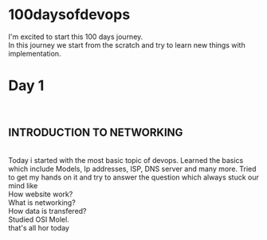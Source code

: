 # 100daysofdevops
<p1>I'm excited to start this 100 days journey.</br>
In this journey we start from the scratch and try to learn new things with implementation.</p>

<h1> Day 1 </h1></br>
<h2> INTRODUCTION TO NETWORKING </h2></br>
Today i started with the most basic topic of devops. 
Learned the basics which include Models, Ip addresses, ISP, DNS server and many more.
Tried to get my hands on it and try to answer the question which always stuck our mind like</br>
How website work?</br>
What is networking?</br>
How data is transfered?</br>
Studied OSI Molel.</br>
that's all hor today
